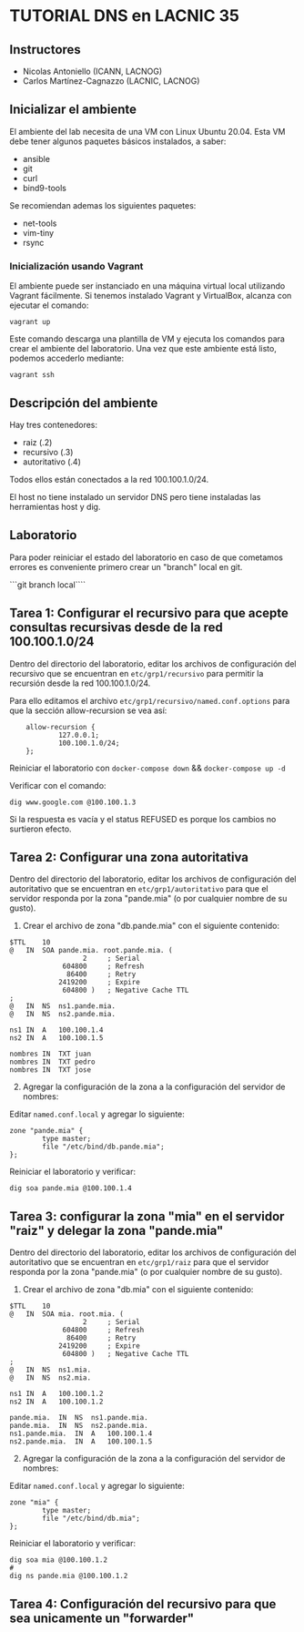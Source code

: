 # TUTORIAL DNS en LACNIC 35

## Instructores

- Nicolas Antoniello (ICANN, LACNOG)
- Carlos Martínez-Cagnazzo (LACNIC, LACNOG)

## Inicializar el ambiente

El ambiente del lab necesita de una VM con Linux Ubuntu 20.04. Esta VM debe tener algunos paquetes básicos instalados, a saber:

- ansible
- git
- curl
- bind9-tools

Se recomiendan ademas los siguientes paquetes:

- net-tools
- vim-tiny
- rsync

### Inicialización usando Vagrant

El ambiente puede ser instanciado en una máquina virtual local utilizando Vagrant fácilmente. Si tenemos instalado Vagrant y VirtualBox, alcanza con ejecutar el comando:

```
vagrant up
```

Este comando descarga una plantilla de VM y ejecuta los comandos para crear el ambiente del laboratorio. Una vez que este ambiente está listo, podemos accederlo mediante:

```
vagrant ssh
```

## Descripción del ambiente

Hay tres contenedores:

- raiz (.2)
- recursivo (.3)
- autoritativo (.4)

Todos ellos están conectados a la red 100.100.1.0/24.

El host no tiene instalado un servidor DNS pero tiene instaladas las herramientas host y dig.

## Laboratorio

Para poder reiniciar el estado del laboratorio en caso de que cometamos errores es conveniente primero crear un "branch" local en git.

```git branch local````


## Tarea 1: Configurar el recursivo para que acepte consultas recursivas desde de la red 100.100.1.0/24

Dentro del directorio del laboratorio, editar los archivos de configuración del recursivo que se encuentran en ```etc/grp1/recursivo``` para permitir la recursión desde la red 100.100.1.0/24.

Para ello editamos el archivo ```etc/grp1/recursivo/named.conf.options``` para que la sección allow-recursion se vea así:

```
    allow-recursion {
            127.0.0.1;
            100.100.1.0/24;
    };
```

Reiniciar el laboratorio con ```docker-compose down``` && ```docker-compose up -d```    

Verificar con el comando:

```
dig www.google.com @100.100.1.3
```

Si la respuesta es vacía y el status REFUSED es porque los cambios no surtieron efecto.

## Tarea 2: Configurar una zona autoritativa

Dentro del directorio del laboratorio, editar los archivos de configuración del autoritativo que se encuentran en ```etc/grp1/autoritativo``` para que el servidor responda por la zona "pande.mia" (o por cualquier nombre de su gusto).

1. Crear el archivo de zona "db.pande.mia" con el siguiente contenido:

```
$TTL	10
@	IN	SOA	pande.mia. root.pande.mia. (
			      2		; Serial
			 604800		; Refresh
			  86400		; Retry
			2419200		; Expire
			 604800 )	; Negative Cache TTL
;
@	IN	NS	ns1.pande.mia.
@	IN	NS	ns2.pande.mia.

ns1	IN	A	100.100.1.4
ns2	IN	A   100.100.1.5

nombres IN  TXT juan
nombres IN  TXT pedro
nombres IN  TXT jose

```

2. Agregar la configuración de la zona a la configuración del servidor de nombres:

Editar ```named.conf.local``` y agregar lo siguiente:

```
zone "pande.mia" {
        type master;
        file "/etc/bind/db.pande.mia";
};
```

Reiniciar el laboratorio y verificar:

```
dig soa pande.mia @100.100.1.4
```

## Tarea 3: configurar la zona "mia" en el servidor "raiz" y delegar la zona "pande.mia"

Dentro del directorio del laboratorio, editar los archivos de configuración del autoritativo que se encuentran en ```etc/grp1/raiz``` para que el servidor responda por la zona "pande.mia" (o por cualquier nombre de su gusto).

1. Crear el archivo de zona "db.mia" con el siguiente contenido:

```
$TTL	10
@	IN	SOA	mia. root.mia. (
			      2		; Serial
			 604800		; Refresh
			  86400		; Retry
			2419200		; Expire
			 604800 )	; Negative Cache TTL
;
@	IN	NS	ns1.mia.
@	IN	NS	ns2.mia.

ns1	IN	A	100.100.1.2
ns2	IN	A	100.100.1.2

pande.mia.	IN	NS	ns1.pande.mia.
pande.mia.	IN	NS	ns2.pande.mia.
ns1.pande.mia.	IN	A	100.100.1.4
ns2.pande.mia.	IN	A	100.100.1.5
```

2. Agregar la configuración de la zona a la configuración del servidor de nombres:

Editar ```named.conf.local``` y agregar lo siguiente:

```
zone "mia" {
        type master;
        file "/etc/bind/db.mia";
};
```

Reiniciar el laboratorio y verificar:

```
dig soa mia @100.100.1.2
#
dig ns pande.mia @100.100.1.2
```

## Tarea 4: Configuración del recursivo para que sea unicamente un "forwarder"


